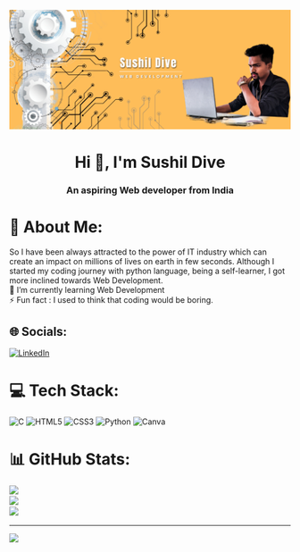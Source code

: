 ![logo](https://github.com/sushildive012/myintroduction/blob/main/profile12.jpg)
<h1 align="center">Hi 👋, I'm Sushil Dive</h1>
<h3 align="center">An aspiring Web developer from India</h3>

# 💫 About Me:
So I have been always attracted to the power of IT industry which can create an impact on millions of lives on earth in few seconds. Although I started my coding journey with python language, being a self-learner, I got more inclined towards Web Development.<br>🌱 I’m currently learning Web Development<br>⚡ Fun fact : I used to think that coding would be boring.


## 🌐 Socials:
[![LinkedIn](https://img.shields.io/badge/LinkedIn-%230077B5.svg?logo=linkedin&logoColor=white)](https://linkedin.com/in/sushildive) 

# 💻 Tech Stack:
![C](https://img.shields.io/badge/c-%2300599C.svg?style=for-the-badge&logo=c&logoColor=white) ![HTML5](https://img.shields.io/badge/html5-%23E34F26.svg?style=for-the-badge&logo=html5&logoColor=white) ![CSS3](https://img.shields.io/badge/css3-%231572B6.svg?style=for-the-badge&logo=css3&logoColor=white) ![Python](https://img.shields.io/badge/python-3670A0?style=for-the-badge&logo=python&logoColor=ffdd54) ![Canva](https://img.shields.io/badge/Canva-%2300C4CC.svg?style=for-the-badge&logo=Canva&logoColor=white)
# 📊 GitHub Stats:
![](https://github-readme-stats.vercel.app/api?username=sushildive012&theme=yeblu&hide_border=true&include_all_commits=false&count_private=false)<br/>
![](https://github-readme-streak-stats.herokuapp.com/?user=sushildive012&theme=yeblu&hide_border=true)<br/>
![](https://github-readme-stats.vercel.app/api/top-langs/?username=sushildive012&theme=yeblu&hide_border=true&include_all_commits=false&count_private=false&layout=compact)

---
[![](https://visitcount.itsvg.in/api?id=sushildive012&icon=0&color=1)](https://visitcount.itsvg.in)
